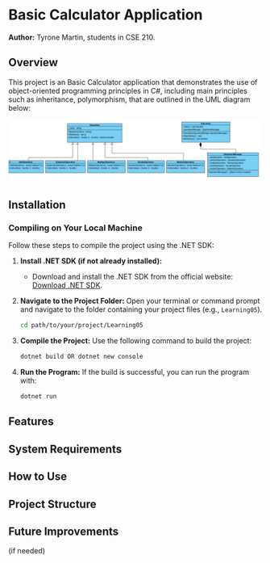 # Basic Calculator Application

**Author:** Tyrone Martin, students in CSE 210.

## Overview


This project is an Basic Calculator application that demonstrates the use of object-oriented programming principles in C#, including main principles such as inheritance, polymorphism, that are outlined in the UML diagram below:

![ULM Diagram](../FinalProject/basic_calculator_uml_design.png)


## Installation

### Compiling on Your Local Machine
Follow these steps to compile the project using the .NET SDK:

1. **Install .NET SDK (if not already installed):**
   - Download and install the .NET SDK from the official website: [Download .NET SDK](https://dotnet.microsoft.com/download).

2. **Navigate to the Project Folder:**
   Open your terminal or command prompt and navigate to the folder containing your project files (e.g., `Learning05`). 

   ```bash
   cd path/to/your/project/Learning05
   ```

3. **Compile the Project:**
   Use the following command to build the project:

   ```bash
   dotnet build OR dotnet new console

   ```

4. **Run the Program:**
   If the build is successful, you can run the program with:

   ```bash
   dotnet run
   ```


## Features


## System Requirements


## How to Use

## Project Structure


## Future Improvements
(if needed)














